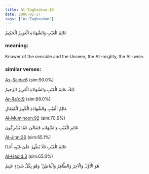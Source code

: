 ```yaml
---
title: At-Taghaabun:18
date: 2006-01-17
tags: ["At-Taghaabun"]
---
```

عَالِمُ الْغَيْبِ وَالشَّهَادَةِ الْعَزِيزُ الْحَكِيمُ
### meaning: 
Knower of the sensible and the Unseen, the All-mighty, the All-wise.
### similar verses: 

[As-Sajda:6](/32/6) (sim:90.0%)

ذَٰلِكَ عَالِمُ الْغَيْبِ وَالشَّهَادَةِ الْعَزِيزُ الرَّحِيمُ

[Ar-Ra'd:9](/13/9) (sim:88.0%)

عَالِمُ الْغَيْبِ وَالشَّهَادَةِ الْكَبِيرُ الْمُتَعَالِ

[Al-Muminoon:92](/23/92) (sim:70.9%)

عَالِمِ الْغَيْبِ وَالشَّهَادَةِ فَتَعَالَىٰ عَمَّا يُشْرِكُونَ

[Al-Jinn:26](/72/26) (sim:65.1%)

عَالِمُ الْغَيْبِ فَلَا يُظْهِرُ عَلَىٰ غَيْبِهِ أَحَدًا

[Al-Hadid:3](/57/3) (sim:65.0%)

هُوَ الْأَوَّلُ وَالْآخِرُ وَالظَّاهِرُ وَالْبَاطِنُ ۖ وَهُوَ بِكُلِّ شَيْءٍ عَلِيمٌ
